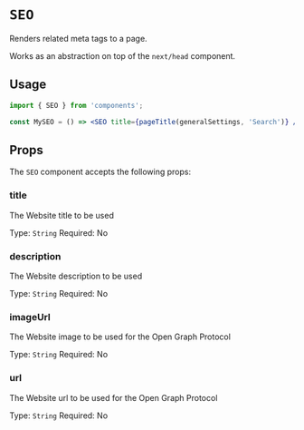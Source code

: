 # `SEO`

Renders related meta tags to a page.

Works as an abstraction on top of the `next/head` component.

## Usage

```jsx
import { SEO } from 'components';

const MySEO = () => <SEO title={pageTitle(generalSettings, 'Search')} />;
```

## Props

The `SEO` component accepts the following props:

### title

The Website title to be used

Type: `String`
Required: No

### description

The Website description to be used

Type: `String`
Required: No

### imageUrl

The Website image to be used for the Open Graph Protocol

Type: `String`
Required: No

### url

The Website url to be used for the Open Graph Protocol

Type: `String`
Required: No
